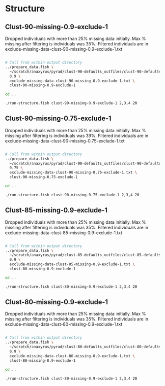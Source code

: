 # Structure

## Clust-90-missing-0.9-exclude-1
Dropped individuals with more than 25% missing data initially. 
Max % missing after filtering is individuals was 35%. Filtered individuals 
are in exclude-missing-data-clust-90-missing-0.9-exclude-1.txt
```bash

# Call from within output directory
../prepare_data.fish \
  ~/scratch/anaxyrus/pyrad/clust-90-defaults_outfiles/clust-90-defaults.vcf \
  0.9 \
  exclude-missing-data-clust-90-missing-0.9-exclude-1.txt \
  clust-90-missing-0.9-exclude-1

cd ..

./run-structure.fish clust-90-missing-0.9-exclude-1 2,3,4 20 


```


## Clust-90-missing-0.75-exclude-1
Dropped individuals with more than 25% missing data initially. 
Max % missing after filtering is individuals was 39%. Filtered individuals 
are in exclude-missing-data-clust-90-missing-0.75-exclude-1.txt
```bash

# Call from within output directory
../prepare_data.fish \
  ~/scratch/anaxyrus/pyrad/clust-90-defaults_outfiles/clust-90-defaults.vcf \
  0.75 \
  exclude-missing-data-clust-90-missing-0.75-exclude-1.txt \
  clust-90-missing-0.75-exclude-1

cd ..

./run-structure.fish clust-90-missing-0.75-exclude-1 2,3,4 20 


```



## Clust-85-missing-0.9-exclude-1
Dropped individuals with more than 25% missing data initially. 
Max % missing after filtering is individuals was 35%. Filtered individuals 
are in exclude-missing-data-clust-85-missing-0.9-exclude-1.txt
```bash

# Call from within output directory
../prepare_data.fish \
  ~/scratch/anaxyrus/pyrad/clust-85-defaults_outfiles/clust-85-defaults.vcf \
  0.9 \
  exclude-missing-data-clust-85-missing-0.9-exclude-1.txt \
  clust-80-missing-0.9-exclude-1

cd ..

./run-structure.fish clust-80-missing-0.9-exclude-1 2,3,4 20 
```


## Clust-80-missing-0.9-exclude-1
Dropped individuals with more than 25% missing data initially. 
Max % missing after filtering is individuals was 35%. Filtered individuals 
are in exclude-missing-data-clust-80-missing-0.9-exclude-1.txt
```bash

# Call from within output directory
../prepare_data.fish \
  ~/scratch/anaxyrus/pyrad/clust-80-defaults_outfiles/clust-80-defaults.vcf \
  0.9 \
  exclude-missing-data-clust-80-missing-0.9-exclude-1.txt \
  clust-80-missing-0.9-exclude-1

cd ..

./run-structure.fish clust-80-missing-0.9-exclude-1 2,3,4 20 
```